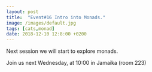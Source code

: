 ```yaml
---
layout: post
title:  "Event#16 Intro into Monads."
image: /images/default.jpg
tags: [cats,monad]
date: 2018-12-10 12:8:00 +0200
---
```


Next session we will start to explore monads.[]()

Join us next Wednesday, at 10:00 in Jamaika (room 223)